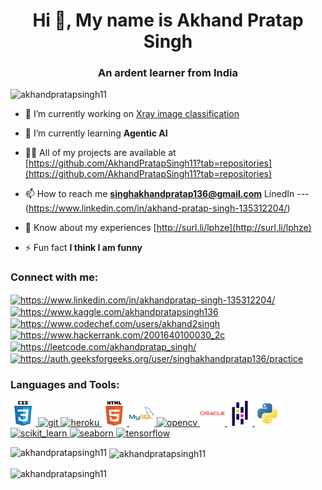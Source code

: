 <h1 align="center">Hi 👋, My name is Akhand Pratap Singh</h1>
<h3 align="center">An ardent learner from India</h3>


<p align="left"> <img src="https://komarev.com/ghpvc/?username=akhandpratapsingh11&label=Profile%20views&color=0e75b6&style=flat" alt="akhandpratapsingh11" /> </p>


- 🔭 I’m currently working on [Xray image classification](https://github.com/AkhandPratapSingh11/Xray)

- 🌱 I’m currently learning **Agentic AI**

- 👨‍💻 All of my projects are available at [https://github.com/AkhandPratapSingh11?tab=repositories](https://github.com/AkhandPratapSingh11?tab=repositories)

- 📫 How to reach me **singhakhandpratap136@gmail.com**  LinedIn ---  (https://www.linkedin.com/in/akhand-pratap-singh-135312204/)

- 📄 Know about my experiences [http://surl.li/lphze](http://surl.li/lphze)

- ⚡ Fun fact **I think I am funny**

<h3 align="left">Connect with me:</h3>
<p align="left">
<a href="https://linkedin.com/in/https://www.linkedin.com/in/akhandpratap-singh-135312204/" target="blank"><img align="center" src="https://raw.githubusercontent.com/rahuldkjain/github-profile-readme-generator/master/src/images/icons/Social/linked-in-alt.svg" alt="https://www.linkedin.com/in/akhandpratap-singh-135312204/" height="30" width="40" /></a>
<a href="https://kaggle.com/https://www.kaggle.com/akhandpratapsingh136" target="blank"><img align="center" src="https://raw.githubusercontent.com/rahuldkjain/github-profile-readme-generator/master/src/images/icons/Social/kaggle.svg" alt="https://www.kaggle.com/akhandpratapsingh136" height="30" width="40" /></a>
<a href="https://www.codechef.com/users/https://www.codechef.com/users/akhand2singh" target="blank"><img align="center" src="https://cdn.jsdelivr.net/npm/simple-icons@3.1.0/icons/codechef.svg" alt="https://www.codechef.com/users/akhand2singh" height="30" width="40" /></a>
<a href="https://www.hackerrank.com/https://www.hackerrank.com/2001640100030_2c" target="blank"><img align="center" src="https://raw.githubusercontent.com/rahuldkjain/github-profile-readme-generator/master/src/images/icons/Social/hackerrank.svg" alt="https://www.hackerrank.com/2001640100030_2c" height="30" width="40" /></a>
<a href="https://www.leetcode.com/https://leetcode.com/akhandpratap_singh/" target="blank"><img align="center" src="https://raw.githubusercontent.com/rahuldkjain/github-profile-readme-generator/master/src/images/icons/Social/leet-code.svg" alt="https://leetcode.com/akhandpratap_singh/" height="30" width="40" /></a>
<a href="https://auth.geeksforgeeks.org/user/https://auth.geeksforgeeks.org/user/singhakhandpratap136/practice" target="blank"><img align="center" src="https://raw.githubusercontent.com/rahuldkjain/github-profile-readme-generator/master/src/images/icons/Social/geeks-for-geeks.svg" alt="https://auth.geeksforgeeks.org/user/singhakhandpratap136/practice" height="30" width="40" /></a>
</p>

<h3 align="left">Languages and Tools:</h3>
<p align="left"> <a href="https://www.w3schools.com/css/" target="_blank" rel="noreferrer"> <img src="https://raw.githubusercontent.com/devicons/devicon/master/icons/css3/css3-original-wordmark.svg" alt="css3" width="40" height="40"/> </a> <a href="https://git-scm.com/" target="_blank" rel="noreferrer"> <img src="https://www.vectorlogo.zone/logos/git-scm/git-scm-icon.svg" alt="git" width="40" height="40"/> </a> <a href="https://heroku.com" target="_blank" rel="noreferrer"> <img src="https://www.vectorlogo.zone/logos/heroku/heroku-icon.svg" alt="heroku" width="40" height="40"/> </a> <a href="https://www.w3.org/html/" target="_blank" rel="noreferrer"> <img src="https://raw.githubusercontent.com/devicons/devicon/master/icons/html5/html5-original-wordmark.svg" alt="html5" width="40" height="40"/> </a> <a href="https://www.mysql.com/" target="_blank" rel="noreferrer"> <img src="https://raw.githubusercontent.com/devicons/devicon/master/icons/mysql/mysql-original-wordmark.svg" alt="mysql" width="40" height="40"/> </a> <a href="https://opencv.org/" target="_blank" rel="noreferrer"> <img src="https://www.vectorlogo.zone/logos/opencv/opencv-icon.svg" alt="opencv" width="40" height="40"/> </a> <a href="https://www.oracle.com/" target="_blank" rel="noreferrer"> <img src="https://raw.githubusercontent.com/devicons/devicon/master/icons/oracle/oracle-original.svg" alt="oracle" width="40" height="40"/> </a> <a href="https://pandas.pydata.org/" target="_blank" rel="noreferrer"> <img src="https://raw.githubusercontent.com/devicons/devicon/2ae2a900d2f041da66e950e4d48052658d850630/icons/pandas/pandas-original.svg" alt="pandas" width="40" height="40"/> </a> <a href="https://www.python.org" target="_blank" rel="noreferrer"> <img src="https://raw.githubusercontent.com/devicons/devicon/master/icons/python/python-original.svg" alt="python" width="40" height="40"/> </a> <a href="https://scikit-learn.org/" target="_blank" rel="noreferrer"> <img src="https://upload.wikimedia.org/wikipedia/commons/0/05/Scikit_learn_logo_small.svg" alt="scikit_learn" width="40" height="40"/> </a> <a href="https://seaborn.pydata.org/" target="_blank" rel="noreferrer"> <img src="https://seaborn.pydata.org/_images/logo-mark-lightbg.svg" alt="seaborn" width="40" height="40"/> </a> <a href="https://www.tensorflow.org" target="_blank" rel="noreferrer"> <img src="https://www.vectorlogo.zone/logos/tensorflow/tensorflow-icon.svg" alt="tensorflow" width="40" height="40"/> </a> </p>

<p><img align="left" src="https://github-readme-stats.vercel.app/api/top-langs?username=akhandpratapsingh11&show_icons=true&locale=en&layout=compact" alt="akhandpratapsingh11" /></p>

<p>&nbsp;<img align="center" src="https://github-readme-stats.vercel.app/api?username=akhandpratapsingh11&show_icons=true&locale=en" alt="akhandpratapsingh11" /></p>

<p><img align="center" src="https://github-readme-streak-stats.herokuapp.com/?user=akhandpratapsingh11&" alt="akhandpratapsingh11" /></p>
